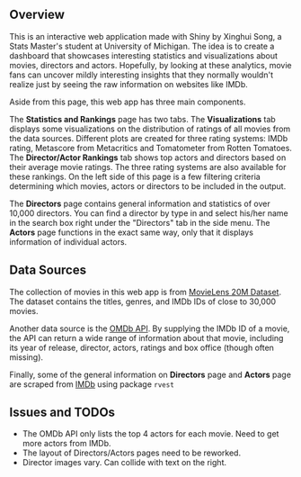 ## Overview

This is an interactive web application made with Shiny by Xinghui Song, a Stats Master's student at University of Michigan. 
The idea is to create a dashboard that showcases interesting statistics and visualizations about movies, directors and actors.
Hopefully, by looking at these analytics, movie fans can uncover mildly interesting insights that they normally wouldn't realize
just by seeing the raw information on websites like IMDb. 

Aside from this page, this web app has three main components. 

The **Statistics and Rankings** page has two tabs. The **Visualizations** tab displays some visualizations on the distribution
of ratings of all movies from the data sources. Different plots are created for three rating systems: IMDb rating, Metascore from
Metacritics and Tomatometer from Rotten Tomatoes. The **Director/Actor Rankings** tab shows top actors and directors based on their
average movie ratings. The three rating systems are also available for these rankings. On the left side of this page is a few filtering
criteria determining which movies, actors or directors to be included in the output.

The **Directors** page contains general information and statistics of over 10,000 directors. You can find a director by type in and select
his/her name in the search box right under the "Directors" tab in the side menu. The **Actors** page functions in the exact same way,
only that it displays information of individual actors.

## Data Sources

The collection of movies in this web app is from [MovieLens 20M Dataset](https://grouplens.org/datasets/movielens/20m/). The dataset
contains the titles, genres, and IMDb IDs of close to 30,000 movies.

Another data source is the [OMDb API](http://www.omdbapi.com/). By supplying the IMDb ID of a movie, the API can return a wide range
of information about that movie, including its year of release, director, actors, ratings and box office (though often missing).

Finally, some of the general information on **Directors** page and **Actors** page are scraped from [IMDb](http://www.imdb.com/) using
package `rvest`

## Issues and TODOs

 + The OMDb API only lists the top 4 actors for each movie. Need to get more actors from IMDb.
 + The layout of Directors/Actors pages need to be reworked. 
 + Director images vary. Can collide with text on the right.
